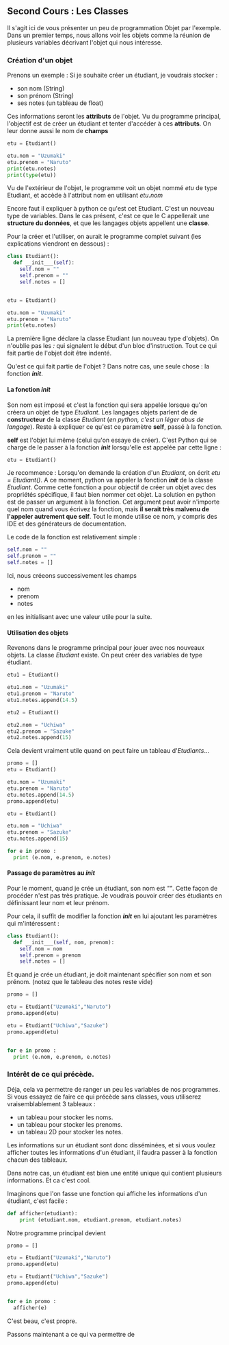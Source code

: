 
## Second Cours : Les Classes

Il s'agit ici de vous présenter un peu de programmation Objet par l'exemple.
Dans un premier temps, nous allons voir les objets comme la réunion de plusieurs
variables décrivant l'objet qui nous intéresse.


### Création d'un objet
Prenons un exemple :
Si je souhaite créer un étudiant, je voudrais stocker :
- son nom (String)
- son prénom (String)
- ses notes (un tableau de float)

Ces informations seront les **attributs** de l'objet.
Vu du programme principal, l'objectif est de créer un étudiant et tenter d'accéder
à ces **attributs**. On leur donne aussi le nom de **champs**

```python
etu = Etudiant()

etu.nom = "Uzumaki"
etu.prenom = "Naruto"
print(etu.notes)
print(type(etu))
```

Vu de l'extérieur de l'objet, le programme voit un objet nommé *etu* de type Etudiant,
et accède à l'attribut nom en utilisant *etu.nom*

Encore faut il expliquer à python ce qu'est cet Etudiant.
C'est un nouveau type de variables. Dans le cas présent, c'est ce que le C
appellerait une **structure du données**, et que les langages
objets appellent une **classe**.

Pour la créer et l'utiliser, on aurait le programme complet suivant (les explications
  viendront en dessous) :

```python
class Etudiant():
  def __init___(self):
    self.nom = ""
    self.prenom = ""
    self.notes = []


etu = Etudiant()

etu.nom = "Uzumaki"
etu.prenom = "Naruto"
print(etu.notes)
```

La première ligne déclare la classe Etudiant (un nouveau type d'objets).
On n'oublie pas les *:* qui signalent le début d'un bloc d'instruction.
Tout ce qui fait partie de l'objet doit être indenté.

Qu'est ce qui fait partie de l'objet ?
Dans notre cas, une seule chose : la fonction *__init__*.

#### La fonction *__init__*

Son nom est imposé et c'est la fonction qui sera appelée lorsque qu'on créera un
objet de type *Etudiant*. Les langages objets parlent de
de **constructeur** de la classe *Etudiant* (*en python, c'est un léger abus
de langage*). Reste à expliquer ce qu'est ce paramètre **self**, passé à la fonction.

**self** est l'objet lui même (celui qu'on essaye de créer).
C'est Python qui se charge de le passer à la fonction *__init__*
lorsqu'elle est appelée par cette ligne :
```python
etu = Etudiant()
```

Je recommence :
Lorsqu'on demande la création d'un *Etudiant*, on écrit *etu = Etudiant()*.
A ce moment, python va appeler la fonction *__init__* de la classe *Etudiant*.
Comme cette fonction a pour objectif de créer un objet avec des propriétés spécifique,
il faut bien nommer cet objet. La solution en python est de passer un argument à la fonction.
Cet argument peut avoir n'importe quel nom quand vous écrivez la fonction, mais
**il serait très malvenu de l'appeler autrement que self**. Tout le monde utilise ce nom,
y compris des IDE et des générateurs de documentation.

Le code de la fonction est relativement simple :
```python
self.nom = ""
self.prenom = ""
self.notes = []
```
Ici, nous créeons successivement les champs
- nom
- prenom
- notes

en les initialisant avec une valeur utile pour la suite.

#### Utilisation des objets

Revenons dans le programme principal pour jouer avec nos nouveaux objets.
La classe *Etudiant* existe. On peut créer des variables de type étudiant.

```python
etu1 = Etudiant()

etu1.nom = "Uzumaki"
etu1.prenom = "Naruto"
etu1.notes.append(14.5)

etu2 = Etudiant()

etu2.nom = "Uchiwa"
etu2.prenom = "Sazuke"
etu2.notes.append(15)
```

Cela devient vraiment utile quand on peut faire un tableau d'*Etudiants*...

```python
promo = []
etu = Etudiant()

etu.nom = "Uzumaki"
etu.prenom = "Naruto"
etu.notes.append(14.5)
promo.append(etu)

etu = Etudiant()

etu.nom = "Uchiwa"
etu.prenom = "Sazuke"
etu.notes.append(15)

for e in promo :
  print (e.nom, e.prenom, e.notes)
```

#### Passage de paramètres au *__init__*

Pour le moment, quand je crée un étudiant, son nom est *""*.
Cette façon de procéder n'est pas très pratique. Je voudrais pouvoir créer
des étudiants en définissant leur nom et leur prénom.

Pour cela, il suffit de modifier la fonction *__init__* en lui ajoutant les
paramètres qui m'intéressent :

```python
class Etudiant():
  def __init___(self, nom, prenom):
    self.nom = nom
    self.prenom = prenom
    self.notes = []
```

Et quand je crée un étudiant, je doit maintenant spécifier son nom et son prénom.
(notez que le tableau des notes reste vide)
```python
promo = []

etu = Etudiant("Uzumaki","Naruto")
promo.append(etu)

etu = Etudiant("Uchiwa","Sazuke")
promo.append(etu)


for e in promo :
  print (e.nom, e.prenom, e.notes)
```

### Intérêt de ce qui précède.

Déja, cela va permettre de ranger un peu les variables de nos programmes.
Si vous essayez de faire ce qui précède sans classes, vous utiliserez vraisemblablement
3 tableaux :
- un tableau pour stocker les noms.
- un tableau pour stocker les prenoms.
- un tableau 2D pour stocker les notes.

Les informations sur un étudiant sont donc disséminées, et si vous voulez
afficher toutes les informations d'un étudiant, il faudra passer à la fonction chacun
des tableaux.

Dans notre cas, un étudiant est bien une entité unique qui contient plusieurs informations.
Et ca c'est cool.

Imaginons que l'on fasse une fonction qui affiche les informations d'un étudiant,
c'est facile :

```python
def afficher(etudiant):
    print (etudiant.nom, etudiant.prenom, etudiant.notes)
```
Notre programme principal devient
```python
promo = []

etu = Etudiant("Uzumaki","Naruto")
promo.append(etu)

etu = Etudiant("Uchiwa","Sazuke")
promo.append(etu)


for e in promo :
  afficher(e)
```

C'est beau, c'est propre.



Passons maintenant a ce qui va permettre de
